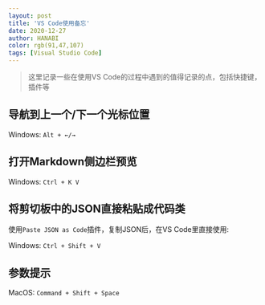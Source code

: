 ```yaml
---
layout: post
title: 'VS Code使用备忘'
date: 2020-12-27
author: HANABI
color: rgb(91,47,107)
tags: [Visual Studio Code]
---
```

> 这里记录一些在使用VS Code的过程中遇到的值得记录的点，包括快捷键，插件等

## 导航到上一个/下一个光标位置

Windows: `Alt + ←/→`

## 打开Markdown侧边栏预览

Windows: `Ctrl + K V`

## 将剪切板中的JSON直接粘贴成代码类

使用`Paste JSON as Code`插件，复制JSON后，在VS Code里直接使用:

Windows: `Ctrl + Shift + V`

## 参数提示

MacOS: `Command + Shift + Space`